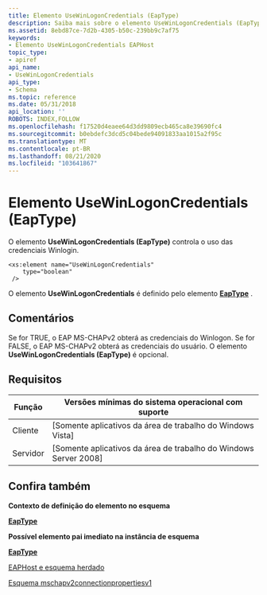 ```yaml
---
title: Elemento UseWinLogonCredentials (EapType)
description: Saiba mais sobre o elemento UseWinLogonCredentials (EapType). Esse elemento controla o uso de credenciais Winlogin.
ms.assetid: 8ebd87ce-7d2b-4305-b50c-239bb9c7af75
keywords:
- Elemento UseWinLogonCredentials EAPHost
topic_type:
- apiref
api_name:
- UseWinLogonCredentials
api_type:
- Schema
ms.topic: reference
ms.date: 05/31/2018
api_location: ''
ROBOTS: INDEX,FOLLOW
ms.openlocfilehash: f17520d4eaee64d3dd9809ecb465ca8e39690fc4
ms.sourcegitcommit: b0ebdefc3dcd5c04bede94091833aa1015a2f95c
ms.translationtype: MT
ms.contentlocale: pt-BR
ms.lasthandoff: 08/21/2020
ms.locfileid: "103641867"
---
```

# <a name="usewinlogoncredentials-eaptype-element"></a>Elemento UseWinLogonCredentials (EapType)

O elemento **UseWinLogonCredentials (EapType)** controla o uso das credenciais Winlogin.

``` syntax
<xs:element name="UseWinLogonCredentials"
    type="boolean"
 />
```

O elemento **UseWinLogonCredentials** é definido pelo elemento [**EapType**](mschapv2connectionpropertiesv1schema-eaptype-element.md) .

## <a name="remarks"></a>Comentários

Se for TRUE, o EAP MS-CHAPv2 obterá as credenciais do Winlogon. Se for FALSE, o EAP MS-CHAPv2 obterá as credenciais do usuário. O elemento **UseWinLogonCredentials (EapType)** é opcional.

## <a name="requirements"></a>Requisitos



| Função | Versões mínimas do sistema operacional com suporte |
|------|-------------------------------|
| Cliente<br/> | \[Somente aplicativos da área de trabalho do Windows Vista\]<br/>       |
| Servidor<br/> | \[Somente aplicativos da área de trabalho do Windows Server 2008\]<br/> |



## <a name="see-also"></a>Confira também

<dl> <dt>

**Contexto de definição do elemento no esquema**
</dt> <dt>

[**EapType**](mschapv2connectionpropertiesv1schema-eaptype-element.md)
</dt> <dt>

**Possível elemento pai imediato na instância de esquema**
</dt> <dt>

[**EapType**](mschapv2connectionpropertiesv1schema-eaptype-element.md)
</dt> <dt>

[EAPHost e esquema herdado](eaphost-schemas.md)
</dt> <dt>

[Esquema mschapv2connectionpropertiesv1](mschapv2connectionpropertiesv1schema-schema.md)
</dt> </dl>

 

 





